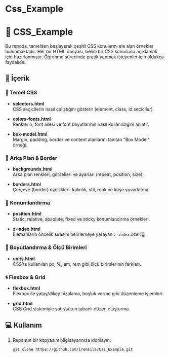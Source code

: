 # Css_Example

# 🎨 CSS_Example

Bu repoda, temelden başlayarak çeşitli CSS konularını ele alan örnekler bulunmaktadır. Her bir HTML dosyası, belirli bir CSS konusunu açıklamak için hazırlanmıştır. Öğrenme sürecinde pratik yapmak isteyenler için oldukça faydalıdır.

## 📌 İçerik

### 🧱 Temel CSS
- **selectors.html**  
  CSS seçicilerin nasıl çalıştığını gösterir (element, class, id seçiciler).

- **colors-fonts.html**  
  Renklerin, font ailesi ve font boyutlarının nasıl kullanıldığını anlatır.

- **box-model.html**  
  Margin, padding, border ve content alanlarını tanıtan "Box Model" örneği.

### 🎨 Arka Plan & Border
- **backgrounds.html**  
  Arka plan renkleri, görselleri ve ayarları (repeat, position, size).

- **borders.html**  
  Çerçeve (border) özellikleri: kalınlık, stil, renk ve köşe yuvarlatma.

### 🧭 Konumlandırma
- **position.html**  
  Static, relative, absolute, fixed ve sticky konumlandırma örnekleri.

- **z-index.html**  
  Elemanların öncelik sırasını belirlemeye yarayan `z-index` özelliği.

### 📏 Boyutlandırma & Ölçü Birimleri
- **units.html**  
  CSS'te kullanılan px, %, em, rem gibi ölçü birimlerinin farkları.

### 🌀 Flexbox & Grid
- **flexbox.html**  
  Flexbox ile yatay/dikey hizalama, boşluk verme gibi düzenleme işlemleri.

- **grid.html**  
  CSS Grid sistemiyle satır/sütun tabanlı düzen oluşturma.

## 💻 Kullanım

1. Reponun bir kopyasını bilgisayarınıza klonlayın:
   ```bash
   git clone https://github.com/iremsila/Css_Example.git
